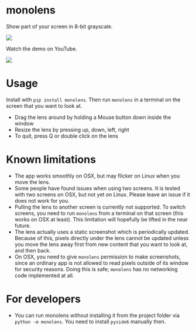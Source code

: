 # monolens

Show part of your screen in 8-bit grayscale.

[<img src="https://img.shields.io/pypi/v/monolens.svg">](https://pypi.org/project/monolens)

Watch the demo on YouTube.

[<img src="https://img.youtube.com/vi/f8FRBlSoqWQ/0.jpg">](https://youtu.be/f8FRBlSoqWQ)

# Usage

Install with `pip install monolens`. Then run `monolens` in a terminal on the screen that you want to look at.

- Drag the lens around by holding a Mouse button down inside the window
- Resize the lens by pressing up, down, left, right
- To quit, press Q or double click on the lens

# Known limitations

- The app works smoothly on OSX, but may flicker on Linux when you move the lens.
- Some people have found issues when using two screens. It is tested with two screens
  on OSX, but not yet on Linux. Please leave an issue if it does not work for you.
- Pulling the lens to another screen is currently not supported. To switch screens,
  you need to run `monolens` from a terminal on that screen (this works on OSX at least).
  This limitation will hopefully be lifted in the near future.
- The lens actually uses a static screenshot which is periodically updated. Because of
  this, pixels directly under the lens cannot be updated unless you move the lens away
  first from new content that you want to look at, and then back.
- On OSX, you need to give `monolens` permission to make screenshots, since an ordinary
  app is not allowed to read pixels outside of its window for security reasons.
  Doing this is safe; `monolens` has no networking code implemented at all.

# For developers

- You can run monolens without installing it from the project folder via
  `python -m monolens`. You need to install `pyside6` manually then.
